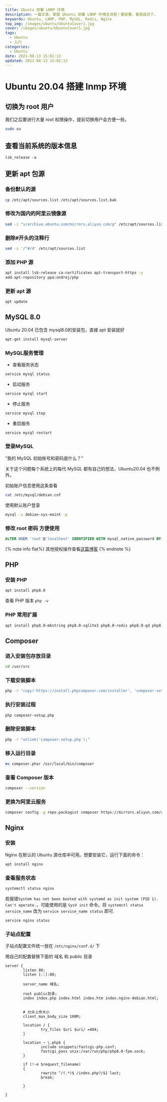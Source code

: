 ```yaml
---
title: Ubuntu 部署 LNMP 环境
description: 一篇文章，掌握 Ubuntu 部署 LNMP 环境全流程！要部署，看我就对了。
keywords: Ubuntu, LNMP, PHP, MySQL, Redis, Nginx
top_img: /images/ubuntu/UbuntuCover1.jpg
cover: /images/ubuntu/UbuntuCover1.jpg
tags:
  - Ubuntu
  - 入门
categories:
  - Ubuntu
date: 2021-08-13 15:02:13
updated: 2021-08-13 15:02:13
---
```

# Ubuntu 20.04 搭建 lnmp 环境

## 切换为 root 用户

我们之后要进行大量 root 权限操作，提前切换用户会方便一些。

```bash
sudo su
```

## 查看当前系统的版本信息

``` shell
lsb_release -a
```

## 更新 apt 包源

### 备份默认的源

```bash
cp /etc/apt/sources.list /etc/apt/sources.list.bak
```

### 修改为国内的阿里云镜像源

```bash
sed -i "s/archive.ubuntu.com/mirrors.aliyun.com/g" /etc/apt/sources.list
```

### 删除#开头的注释行

```bash
sed -i '/^#/d' /etc/apt/sources.list
```

### 添加 PHP 源

```bash
apt install lsb-release ca-certificates apt-transport-https -y
add-apt-repository ppa:ondrej/php
```

### 更新 apt 源

```bash
apt update
```

## MySQL 8.0

Ubuntu 20.04 已包含 mysql8.0的安装包，直接 apt 安装就好

```bash
apt-get install mysql-server
```

### MySQL服务管理

* 查看服务状态
```bash
service mysql status
```

* 启动服务
```bash
service mysql start
```

* 停止服务
```bash
service mysql stop
```

* 重启服务
```bash
service mysql restart
```

### 登录MySQL

“我的 MySQL 初始账号和密码是什么？”

关于这个问题每个系统上的每代 MySQL 都有自己的想法，Ubuntu20.04 也不例外。

初始账户信息使用这条查看

```bash
cat /etc/mysql/debian.cnf
```

使用默认账户登录

```bash
mysql -u debian-sys-maint -p
```

### 修改 root 密码 方便使用

```sql
ALTER USER 'root'@'localhost' IDENTIFIED WITH mysql_native_password BY "password";
```

{% note info flat%}
其他授权操作查看[这篇博客](/mysql/CreateUserAndAuthorization)
{% endnote %}

## PHP

### 安装 PHP

```bash
apt install php8.0
```

查看 PHP 版本 `php -v`

### PHP 常用扩展

```bash
apt install php8.0-mbstring php8.0-sqlite3 php8.0-redis php8.0-gd php8.0-fpm php8.0-curl php8.0-xml php8.0-mysql
```

## Composer

### 进入安装包存放目录

```bash
cd /usr/src
```

### 下载安装脚本

```bash
php -r "copy('https://install.phpcomposer.com/installer', 'composer-setup.php');"
```

### 执行安装过程

```bash
php composer-setup.php
```

### 删除安装脚本

```bash
php -r "unlink('composer-setup.php');"
```

### 移入运行目录

```bash
mv composer.phar /usr/local/bin/composer
```

### 查看 Composer 版本

```bash
composer --version
```

### 更换为阿里云服务

```bash
composer config -g repo.packagist composer https://mirrors.aliyun.com/composer/
```

## Nginx

### 安装

Nginx 在默认的 Ubuntu 源仓库中可用。想要安装它，运行下面的命令：

```bash
apt install nginx
```

### 查看服务状态

```bash
systemctl status nginx
```

若报错`System has not been booted with systemd as init system (PID 1). Can't operate.`，可能使用的是 `SysV init` 命令。将 `systemctl status service_name` 改为 `service service_name status` 即可.

```bash
service nginx status
```

### 子站点配置

子站点配置文件统一放在 `/etc/nginx/conf.d/` 下

用自己的配置替换下面的 域名 和 public 目录

```vim
server {
        listen 80;
        listen [::]:80;

        server_name 域名;

        root public目录;
        index index.php index.html index.htm index.nginx-debian.html;


        # 允许上传大小
        client_max_body_size 100M;

        location / {
                try_files $uri $uri/ =404;
        }

        location ~ \.php$ {
                include snippets/fastcgi-php.conf;
                fastcgi_pass unix:/var/run/php/php8.0-fpm.sock;
        }

        if (!-e $request_filename)
        {
                rewrite ^/(.*)$ /index.php?/$1 last;
                break;

        }

}
```
